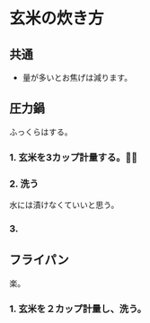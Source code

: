 # 玄米の炊き方

## 共通

 - 量が多いとお焦げは減ります。

## 圧力鍋

ふっくらはする。

### 1. 玄米を3カップ計量する。



### 2. 洗う

水には漬けなくていいと思う。

### 3. 

## フライパン

楽。

### 1. 玄米を２カップ計量し、洗う。